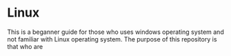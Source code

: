 # Linux
This is a beganner guide for those who uses windows operating system and not familiar with Linux operating system.
The purpose of this repository is that who are 